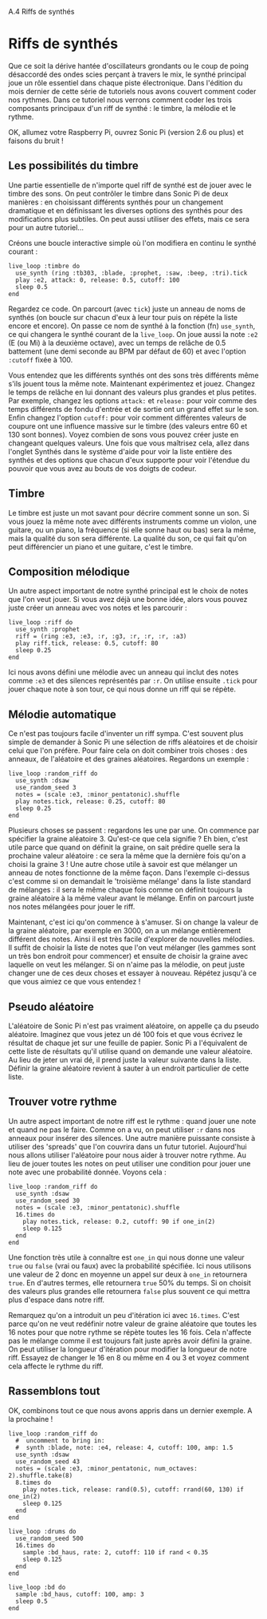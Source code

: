 A.4 Riffs de synthés

# Riffs de synthés

Que ce soit la dérive hantée d'oscillateurs grondants ou le coup de
poing désaccordé des ondes scies perçant à travers le mix, le synthé
principal joue un rôle essentiel dans chaque piste électronique. Dans
l'édition du mois dernier de cette série de tutoriels nous avons
couvert comment coder nos rythmes. Dans ce tutoriel nous verrons
comment coder les trois composants principaux d'un riff de synthé : le
timbre, la mélodie et le rythme.

OK, allumez votre Raspberry Pi, ouvrez Sonic Pi (version 2.6 ou plus)
et faisons du bruit !


## Les possibilités du timbre

Une partie essentielle de n'importe quel riff de synthé est de jouer
avec le timbre des sons. On peut contrôler le timbre dans Sonic Pi de
deux manières : en choisissant différents synthés pour un changement
dramatique et en définissant les diverses options des synthés pour des
modifications plus subtiles. On peut aussi utiliser des effets, mais
ce sera pour un autre tutoriel...

Créons une boucle interactive simple où l'on modifiera en continu le
synthé courant :

```
live_loop :timbre do
  use_synth (ring :tb303, :blade, :prophet, :saw, :beep, :tri).tick
  play :e2, attack: 0, release: 0.5, cutoff: 100
  sleep 0.5
end
```

Regardez ce code. On parcourt (avec `tick`) juste un anneau de noms de
synthés (on boucle sur chacun d'eux à leur tour puis on répéte la
liste encore et encore). On passe ce nom de synthé à la fonction (fn)
`use_synth`, ce qui changera le synthé courant de la `live_loop`. On
joue aussi la note `:e2` (E (ou Mi) à la deuxième octave), avec un
temps de relâche de 0.5 battement (une demi seconde au BPM par défaut
de 60) et avec l'option `:cutoff` fixée à 100.

Vous entendez que les différents synthés ont des sons très différents
même s'ils jouent tous la même note. Maintenant expérimentez et jouez.
Changez le temps de relâche en lui donnant des valeurs plus grandes et
plus petites. Par exemple, changez les options `attack:` et `release:`
pour voir comme des temps différents de fondu d'entrée et de sortie
ont un grand effet sur le son. Enfin changez l'option `cutoff:` pour
voir comment différentes valeurs de coupure ont une influence massive
sur le timbre (des valeurs entre 60 et 130 sont bonnes). Voyez combien
de sons vous pouvez créer juste en changeant quelques valeurs. Une
fois que vous maîtrisez cela, allez dans l'onglet Synthés dans le
système d'aide pour voir la liste entière des synthés et des options
que chacun d'eux supporte pour voir l'étendue du pouvoir que vous avez
au bouts de vos doigts de codeur.

## Timbre

Le timbre est juste un mot savant pour décrire comment sonne un son.
Si vous jouez la même note avec différents instruments comme un
violon, une guitare, ou un piano, la fréquence (si elle sonne haut ou
bas) sera la même, mais la qualité du son sera différente. La qualité
du son, ce qui fait qu'on peut différencier un piano et une guitare,
c'est le timbre.

## Composition mélodique

Un autre aspect important de notre synthé principal est le choix de
notes que l'on veut jouer. Si vous avez déjà une bonne idée, alors
vous pouvez juste créer un anneau avec vos notes et les parcourir :

```
live_loop :riff do
  use_synth :prophet
  riff = (ring :e3, :e3, :r, :g3, :r, :r, :r, :a3)
  play riff.tick, release: 0.5, cutoff: 80
  sleep 0.25
end
```

Ici nous avons défini une mélodie avec un anneau qui inclut des notes
comme `:e3` et des silences représentés par `:r`. On utilise ensuite
`.tick` pour jouer chaque note à son tour, ce qui nous donne un riff
qui se répète.

## Mélodie automatique

Ce n'est pas toujours facile d'inventer un riff sympa. C'est souvent
plus simple de demander à Sonic Pi une sélection de riffs aléatoires
et de choisir celui que l'on préfère. Pour faire cela on doit combiner
trois choses : des anneaux, de l'aléatoire et des graines aléatoires.
Regardons un exemple :

```
live_loop :random_riff do
  use_synth :dsaw
  use_random_seed 3
  notes = (scale :e3, :minor_pentatonic).shuffle
  play notes.tick, release: 0.25, cutoff: 80
  sleep 0.25
end
```

Plusieurs choses se passent : regardons les une par une. On commence
par spécifier la graine aléatoire 3. Qu'est-ce que cela signifie ? Eh
bien, c'est utile parce que quand on définit la graine, on sait
prédire quelle sera la prochaine valeur aléatoire : ce sera la même
que la dernière fois qu'on a choisi la graine 3 ! Une autre chose
utile à savoir est que mélanger un anneau de notes fonctionne de la
même façon. Dans l'exemple ci-dessus c'est comme si on demandait le
'troisième mélange' dans la liste standard de mélanges : il sera le
même chaque fois comme on définit toujours la graine aléatoire à la
même valeur avant le mélange. Enfin on parcourt juste nos notes
mélangées pour jouer le riff.

Maintenant, c'est ici qu'on commence à s'amuser. Si on change la
valeur de la graine aléatoire, par exemple en 3000, on a un mélange
entièrement différent des notes. Ainsi il est très facile d'explorer
de nouvelles mélodies. Il suffit de choisir la liste de notes que l'on
veut mélanger (les gammes sont un très bon endroit pour commencer) et
ensuite de choisir la graine avec laquelle on veut les mélanger. Si on
n'aime pas la mélodie, on peut juste changer une de ces deux choses et
essayer à nouveau. Répétez jusqu'à ce que vous aimiez ce que vous
entendez !


## Pseudo aléatoire

L'aléatoire de Sonic Pi n'est pas vraiment aléatoire, on appelle ça du
pseudo aléatoire. Imaginez que vous jetez un dé 100 fois et que vous
écrivez le résultat de chaque jet sur une feuille de papier. Sonic Pi
a l'équivalent de cette liste de résultats qu'il utilise quand on
demande une valeur aléatoire. Au lieu de jeter un vrai dé, il prend
juste la valeur suivante dans la liste. Définir la graine aléatoire
revient à sauter à un endroit particulier de cette liste.

## Trouver votre rythme

Un autre aspect important de notre riff est le rythme : quand jouer
une note et quand ne pas le faire. Comme on a vu, on peut utiliser
`:r` dans nos anneaux pour insérer des silences. Une autre manière
puissante consiste à utiliser des 'spreads' que l'on couvrira dans un
futur tutoriel. Aujourd'hui nous allons utiliser l'aléatoire pour nous
aider à trouver notre rythme. Au lieu de jouer toutes les notes on
peut utiliser une condition pour jouer une note avec une probabilité
donnée. Voyons cela :

```
live_loop :random_riff do
  use_synth :dsaw
  use_random_seed 30
  notes = (scale :e3, :minor_pentatonic).shuffle
  16.times do
    play notes.tick, release: 0.2, cutoff: 90 if one_in(2)
    sleep 0.125
  end
end
```

Une fonction très utile à connaître est `one_in` qui nous donne une
valeur `true` ou `false` (vrai ou faux) avec la probabilité spécifiée.
Ici nous utilisons une valeur de 2 donc en moyenne un appel sur deux à
`one_in` retournera `true`. En d'autres termes, elle retournera `true`
50% du temps. Si on choisit des valeurs plus grandes elle retournera
`false` plus souvent ce qui mettra plus d'espace dans notre riff.

Remarquez qu'on a introduit un peu d'itération ici avec `16.times`.
C'est parce qu'on ne veut redéfinir notre valeur de graine aléatoire
que toutes les 16 notes pour que notre rythme se répète toutes les 16
fois. Cela n'affecte pas le mélange comme il est toujours fait juste
après avoir défini la graine. On peut utiliser la longueur d'itération
pour modifier la longueur de notre riff. Essayez de changer le 16 en 8
ou même en 4 ou 3 et voyez comment cela affecte le rythme du riff.

## Rassemblons tout

OK, combinons tout ce que nous avons appris dans un dernier exemple.
A la prochaine !

```
live_loop :random_riff do
  #  uncomment to bring in:
  #  synth :blade, note: :e4, release: 4, cutoff: 100, amp: 1.5
  use_synth :dsaw
  use_random_seed 43
  notes = (scale :e3, :minor_pentatonic, num_octaves: 2).shuffle.take(8)
  8.times do
    play notes.tick, release: rand(0.5), cutoff: rrand(60, 130) if one_in(2)
    sleep 0.125
  end
end
 
live_loop :drums do
  use_random_seed 500
  16.times do
    sample :bd_haus, rate: 2, cutoff: 110 if rand < 0.35
    sleep 0.125
  end
end
 
live_loop :bd do
  sample :bd_haus, cutoff: 100, amp: 3
  sleep 0.5
end
```
